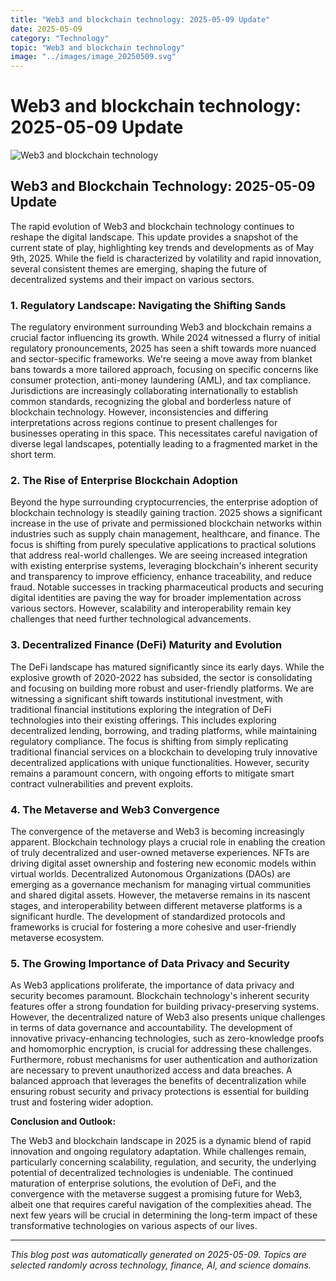 ```yaml
---
title: "Web3 and blockchain technology: 2025-05-09 Update"
date: 2025-05-09
category: "Technology"
topic: "Web3 and blockchain technology"
image: "../images/image_20250509.svg"
---
```


# Web3 and blockchain technology: 2025-05-09 Update

![Web3 and blockchain technology](../images/image_20250509.svg)

## Web3 and Blockchain Technology: 2025-05-09 Update

The rapid evolution of Web3 and blockchain technology continues to reshape the digital landscape.  This update provides a snapshot of the current state of play, highlighting key trends and developments as of May 9th, 2025.  While the field is characterized by volatility and rapid innovation, several consistent themes are emerging, shaping the future of decentralized systems and their impact on various sectors.

### 1. Regulatory Landscape: Navigating the Shifting Sands

The regulatory environment surrounding Web3 and blockchain remains a crucial factor influencing its growth.  While 2024 witnessed a flurry of initial regulatory pronouncements, 2025 has seen a shift towards more nuanced and sector-specific frameworks. We're seeing a move away from blanket bans towards a more tailored approach, focusing on specific concerns like consumer protection, anti-money laundering (AML), and tax compliance.  Jurisdictions are increasingly collaborating internationally to establish common standards, recognizing the global and borderless nature of blockchain technology.  However, inconsistencies and differing interpretations across regions continue to present challenges for businesses operating in this space. This necessitates careful navigation of diverse legal landscapes, potentially leading to a fragmented market in the short term.

### 2.  The Rise of Enterprise Blockchain Adoption

Beyond the hype surrounding cryptocurrencies, the enterprise adoption of blockchain technology is steadily gaining traction.  2025 shows a significant increase in the use of private and permissioned blockchain networks within industries such as supply chain management, healthcare, and finance.  The focus is shifting from purely speculative applications to practical solutions that address real-world challenges. We are seeing increased integration with existing enterprise systems, leveraging blockchain's inherent security and transparency to improve efficiency, enhance traceability, and reduce fraud.  Notable successes in tracking pharmaceutical products and securing digital identities are paving the way for broader implementation across various sectors.  However, scalability and interoperability remain key challenges that need further technological advancements.

### 3.  Decentralized Finance (DeFi) Maturity and Evolution

The DeFi landscape has matured significantly since its early days. While the explosive growth of 2020-2022 has subsided, the sector is consolidating and focusing on building more robust and user-friendly platforms.  We are witnessing a significant shift towards institutional investment, with traditional financial institutions exploring the integration of DeFi technologies into their existing offerings.  This includes exploring decentralized lending, borrowing, and trading platforms, while maintaining regulatory compliance.  The focus is shifting from simply replicating traditional financial services on a blockchain to developing truly innovative decentralized applications with unique functionalities.  However, security remains a paramount concern, with ongoing efforts to mitigate smart contract vulnerabilities and prevent exploits.

### 4.  The Metaverse and Web3 Convergence

The convergence of the metaverse and Web3 is becoming increasingly apparent.  Blockchain technology plays a crucial role in enabling the creation of truly decentralized and user-owned metaverse experiences.  NFTs are driving digital asset ownership and fostering new economic models within virtual worlds.  Decentralized Autonomous Organizations (DAOs) are emerging as a governance mechanism for managing virtual communities and shared digital assets.  However, the metaverse remains in its nascent stages, and interoperability between different metaverse platforms is a significant hurdle.  The development of standardized protocols and frameworks is crucial for fostering a more cohesive and user-friendly metaverse ecosystem.

### 5.  The Growing Importance of Data Privacy and Security

As Web3 applications proliferate, the importance of data privacy and security becomes paramount.  Blockchain technology's inherent security features offer a strong foundation for building privacy-preserving systems.  However, the decentralized nature of Web3 also presents unique challenges in terms of data governance and accountability.  The development of innovative privacy-enhancing technologies, such as zero-knowledge proofs and homomorphic encryption, is crucial for addressing these challenges.  Furthermore, robust mechanisms for user authentication and authorization are necessary to prevent unauthorized access and data breaches.  A balanced approach that leverages the benefits of decentralization while ensuring robust security and privacy protections is essential for building trust and fostering wider adoption.


**Conclusion and Outlook:**

The Web3 and blockchain landscape in 2025 is a dynamic blend of rapid innovation and ongoing regulatory adaptation. While challenges remain, particularly concerning scalability, regulation, and security, the underlying potential of decentralized technologies is undeniable.  The continued maturation of enterprise solutions, the evolution of DeFi, and the convergence with the metaverse suggest a promising future for Web3, albeit one that requires careful navigation of the complexities ahead.  The next few years will be crucial in determining the long-term impact of these transformative technologies on various aspects of our lives.


---
*This blog post was automatically generated on 2025-05-09. Topics are selected randomly across technology, finance, AI, and science domains.*
